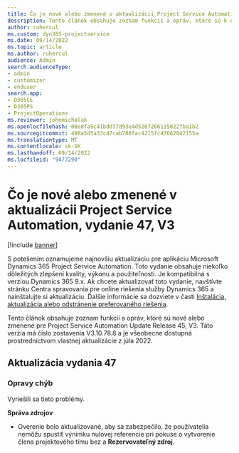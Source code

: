 ```yaml
---
title: Čo je nové alebo zmenené v aktualizácii Project Service Automation, vydanie 47, V3
description: Tento článok obsahuje zoznam funkcií a opráv, ktoré sú k dispozícii v Microsoft Dynamics 365 Project Service Automation Aktualizácia vydanie 47, V3.
author: ruhercul
ms.custom: dyn365-projectservice
ms.date: 09/14/2022
ms.topic: article
ms.author: ruhercul
audience: Admin
search.audienceType:
- admin
- customizer
- enduser
search.app:
- D365CE
- D365PS
- ProjectOperations
ms.reviewer: johnmichalak
ms.openlocfilehash: 08e8fa9c41bdd77d93e4d5207266115022fba1b2
ms.sourcegitcommit: 498a5d5a33c47cab788fac4215fc47662042155a
ms.translationtype: MT
ms.contentlocale: sk-SK
ms.lasthandoff: 09/14/2022
ms.locfileid: "9477290"
---
```

# <a name="whats-new-or-changed-in-project-service-automation-update-release-47-v3"></a>Čo je nové alebo zmenené v aktualizácii Project Service Automation, vydanie 47, V3

[!include [banner](../includes/psa-now-project-operations.md)]

S potešením oznamujeme najnovšiu aktualizáciu pre aplikáciu Microsoft Dynamics 365 Project Service Automation. Toto vydanie obsahuje niekoľko dôležitých zlepšení kvality, výkonu a použiteľnosti. Je kompatibilná s verziou Dynamics 365 9.x. Ak chcete aktualizovať toto vydanie, navštívte stránku Centra spravovania pre online riešenia služby Dynamics 365 a nainštalujte si aktualizáciu. Ďalšie informácie sa dozviete v časti [Inštalácia, aktualizácia alebo odstránenie preferovaného riešenia](/power-platform/admin/install-remove-preferred-solution).

Tento článok obsahuje zoznam funkcií a opráv, ktoré sú nové alebo zmenené pre Project Service Automation Update Release 45, V3. Táto verzia má číslo zostavenia V3.10.78.8 a je všeobecne dostupná prostredníctvom vlastnej aktualizácie z júla 2022.

## <a name="update-release-47"></a>Aktualizácia vydania 47

### <a name="bug-fixes"></a>Opravy chýb

Vyriešili sa tieto problémy.

**Správa zdrojov**
- Overenie bolo aktualizované, aby sa zabezpečilo, že používatelia nemôžu spustiť výnimku nulovej referencie pri pokuse o vytvorenie člena projektového tímu bez a **Rezervovateľný zdroj**.

